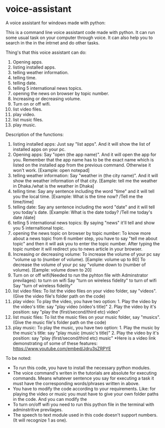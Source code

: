 # voice-assistant
A voice assistant for windows made with python:

This is a command line voice assistant code made with python. It can run some usual task on your computer through voice. It can also help you to search in the
in the intrnet and do other tasks.

Thing's that this voice assistant can do:

1. Opening apps.
2. listing installed apps.
3. telling weather information.
4. telling time.
5. telling date.
6. telling 5 international news topics.
7. opening the news on browser by topic number.
8. Increasing or decreasing volume.
9. Turn on or off wifi.
10. list video files.
11. play video.
12. list music files.
13. play music.

Description of the functions:

1. listing installed apps:
	Just say "list apps". And it will show the list of installed apps on your pc.
2. Opening apps:
        Say "open (the app name)". And it will open the app for you. Remember that the app name has to be the exact name which is listed on the installed app from
		the previous command. Otherwise it won't work. [Example: open notepad]
3. telling weather information:
	Say "weather in (the city name)". And it will show the weather information of that city. [Eample: tell me the weather in Dhaka./what is the weather in Dhaka]
4. telling time:
	Say any sentence including the word "time" and it will tell you the local time. [Example: What is the time now? /Tell me the time/time]
5. telling date:
	Say any sentence including the word "date" and it will tell you today's date. [Example: What is the date today? /Tell me today's date /date]
6. telling 5 international news topics:
	By saying "news" it'll tell and show you 5 internaltional topic.
7. opening the news topic on browser by topic number:
	To know more about a news topic from 6 number step, you have to say "tell me about topic" and then it will ask you to enter the topic number.
	After typing the topic number it will redirect you to news article in your browser. 
8. Increasing or decreasing volume:
	To increase the volume of your pc say "volume up to (number of volume). [Eample: volume up to 80]
	To decrease the volume of your pc say "volume down to (number of volume). [Eample: volume down to 20]
9. Turn on or off wifi(Needed to run the pyhton file with Adminstrator previlages):
	to turn on wifi Say "turn on wireless fidelity"
	to turn of wifi Say "turn of wireless fidelity"
10. list video files:
	To list the video files on your video folder, say "videos". (Give the video file's folder path on the code)
11. play video:
	To play the video, you have two option:
		1. Play the video by the video's title:
			say "play video (video's title)"
		2. Play the video by it's position:
			say "play the (first/second/third etc) video"
12. list music files:
	To list the music files on your music folder, say "musics". (Give the music file's folder path on the code)
13. play music:
	To play the music, you have two option:
		1. Play the music by the music's title:
			say "play music (music's title)"
		2. Play the video by it's position:
			say "play (first/second/third etc) music"
*Here is a video link demonstrating of some of these features:
	https://www.youtube.com/embed/Jdru3sZRPYE

To be noted:

* To run this code, you have to install the necessary python modules.
* The voice command's writen in the tutorials are absolute for executing commands. Means whatever sentence you say for executing a task it must
  have the corresponding words/phrases written in above.
* You have to modify the code according to your requirements. Like: for playing the video or music you must have to give your own folder paths in the code.
  And you can modify the 
* To turn on/off wifi you need to run this python file in the terminal with adminstritive previlages.
* The speech to text module used in this code doesn't support numbers. (It will recognize 1 as one).
